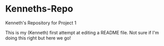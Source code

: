 # Kenneths-Repo
Kenneth's Repository for Project 1

This is my (Kenneth) first attempt at editing a README file. Not sure if I'm doing this right but here we go!
